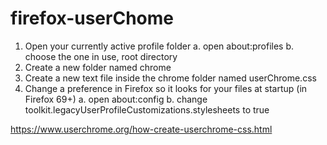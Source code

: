 # firefox-userChome
1. Open your currently active profile folder
    a. open about:profiles
    b. choose the one in use, root directory
2. Create a new folder named chrome
3. Create a new text file inside the chrome folder named userChrome.css
4. Change a preference in Firefox so it looks for your files at startup (in Firefox 69+)
    a. open about:config
    b. change toolkit.legacyUserProfileCustomizations.stylesheets to true
  
https://www.userchrome.org/how-create-userchrome-css.html
